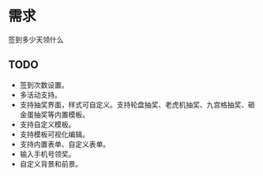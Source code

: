# 需求

签到多少天领什么

## TODO

* 签到次数设置。
* 多活动支持。
* 支持抽奖界面，样式可自定义。支持轮盘抽奖、老虎机抽奖、九宫格抽奖、砸金蛋抽奖等内置模板。
* 支持自定义模板。
* 支持模板可视化编辑。
* 支持内置表单、自定义表单。
* 输入手机号领奖。
* 自定义背景和前景。